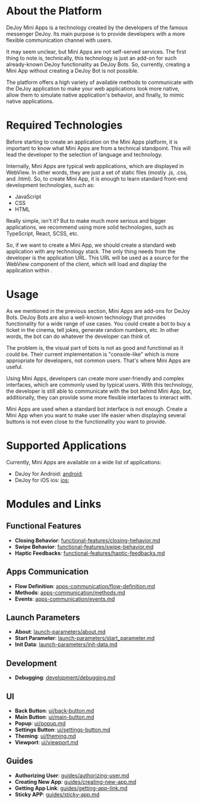 # About the Platform
 DeJoy Mini Apps is a technology created by the developers of the famous messenger DeJoy. Its main purpose is to provide developers with a more flexible communication channel with  users.

It may seem unclear, but Mini Apps are not self-served services. The first thing to note is, technically, this technology is just an add-on for such already-known DeJoy  functionality as DeJoy Bots. So, currently, creating a Mini App without creating a DeJoy Bot is not possible.

The platform offers a high variety of available methods to communicate with the DeJoy application to make your web applications look more native, allow them to simulate native application's behavior, and finally, to mimic native applications.

# Required Technologies
Before starting to create an application on the Mini Apps platform, it is important to know what Mini Apps are from a technical standpoint. This will lead the developer to the selection of language and technology.

Internally, Mini Apps are typical web applications, which are displayed in WebView. In other words, they are just a set of static files (mostly .js, .css, and .html). So, to create Mini App, it is enough to learn standard front-end development technologies, such as:

 - JavaScript
 - CSS
 - HTML

Really simple, isn't it? But to make much more serious and bigger applications, we recommend using more solid technologies, such as TypeScript, React, SCSS, etc.

So, if we want to create a Mini App, we should create a standard web application with any technology stack. The only thing  needs from the developer is the application URL. This URL will be used as a source for the WebView component of the  client, which will load and display the application within .

# Usage
As we mentioned in the previous section, Mini Apps are add-ons for DeJoy Bots. DeJoy Bots are also a well-known technology that provides functionality for a wide range of use cases. You could create a bot to buy a ticket in the cinema, tell jokes, generate random numbers, etc. In other words, the bot can do whatever the developer can think of.

The problem is, the visual part of bots is not as good and functional as it could be. Their current implementation is "console-like" which is more appropriate for developers, not common users. That's where Mini Apps are useful.

Using Mini Apps, developers can create more user-friendly and complex interfaces, which are commonly used by typical users. With this technology, the developer is still able to communicate with the bot behind Mini App, but, additionally, they can provide some more flexible interfaces to interact with.

Mini Apps are used when a standard bot interface is not enough. Create a Mini App when you want to make user life easier when displaying several buttons is not even close to the functionality you want to provide.

# Supported Applications
Currently,  Mini Apps are available on a wide list of  applications:

-  DeJoy for Android: [android]();
-  DeJoy for iOS ios: [ios]();

# Modules and Links

## Functional Features
- **Closing Behavior**: [functional-features/closing-hehavior.md](functional-features/closing-hehavior.md)
- **Swipe Behavior**: [functional-features/swipe-behavior.md](functional-features/swipe-behavior.md)
- **Haptic Feedbacks**: [functional-features/haptic-feedbacks.md](functional-features/haptic-feedbacks.md)

## Apps Communication
- **Flow Definition**: [apps-communication/flow-definition.md](apps-communication/flow-definition.md)
- **Methods**: [apps-communication/methods.md](apps-communication/methods.md)
- **Events**: [apps-communication/events.md](apps-communication/events.md)

## Launch Parameters
- **About**: [launch-parameters/about.md](launch-parameters/about.md)
- **Start Parameter**: [launch-parameters/start_parameter.md](launch-parameters/start_parameter.md)
- **Init Data**: [launch-parameters/init-data.md](launch-parameters/init-data.md)

## Development
- **Debugging**: [development/debugging.md](development/debugging.md)



## UI
- **Back Button**: [ui/back-button.md](ui/back-button.md)
- **Main Button**: [ui/main-button.md](ui/main-button.md)
- **Popup**: [ui/popup.md](ui/popup.md)
- **Settings Button**: [ui/settings-button.md](ui/settings-button.md)
- **Theming**: [ui/theming.md](ui/theming.md)
- **Viewport**: [ui/viewport.md](ui/viewport.md)


## Guides
- **Authorizing User**: [guides/authorizing-user.md](guides/authorizing-user.md)
- **Creating New App**: [guides/creating-new-app.md](guides/creating-new-app.md)
- **Getting App Link**: [guides/getting-app-link.md](guides/getting-app-link.md)
- **Sticky APP**: [guides/sticky-app.md](guides/sticky-app.md)